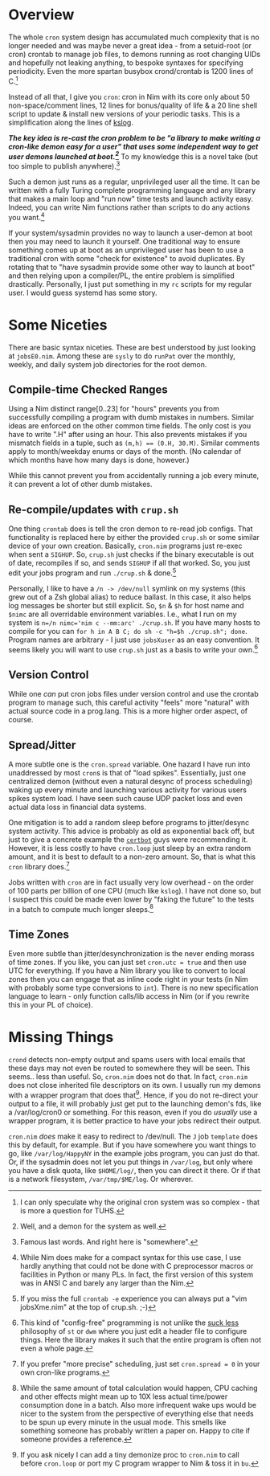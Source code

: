 Overview
========
The whole `cron` system design has accumulated much complexity that is no longer
needed and was maybe never a great idea - from a setuid-root (or cron) crontab
to manage job files, to demons running as root changing UIDs and hopefully not
leaking anything, to bespoke syntaxes for specifying periodicity.  Even the more
spartan busybox crond/crontab is 1200 lines of C.[^1]

Instead of all that, I give you `cron`: cron in Nim with its core only about 50
non-space/comment lines, 12 lines for bonus/quality of life & a 20 line shell
script to update & install new versions of your periodic tasks.  This is a
simplification along the lines of [kslog](https://github.com/c-blake/kslog).

***The key idea is re-cast the cron problem to be "a library to make writing a
cron-like demon easy for a user" that uses some independent way to get user
demons launched at boot.[^2]***  To my knowledge this is a novel take (but too
simple to publish anywhere).[^3]

Such a demon just runs as a regular, unprivileged user all the time.  It can be
written with a fully Turing complete programming language and any library that
makes a main loop and "run now" time tests and launch activity easy.  Indeed,
you can write Nim functions rather than scripts to do any actions you want.[^4]

If your system/sysadmin provides no way to launch a user-demon at boot then you
may need to launch it yourself.  One traditional way to ensure something comes
up at boot as an unprivileged user has been to use a traditional cron with some
"check for existence" to avoid duplicates.  By rotating that to "have sysadmin
provide some other way to launch at boot" and then relying upon a compiler/PL,
the entire problem is simplified drastically.  Personally, I just put something
in my `rc` scripts for my regular user.  I would guess systemd has some story.

Some Niceties
=============
There are basic syntax niceties.  These are best understood by just looking at
`jobsE0.nim`.  Among these are `sysly` to do `runPat` over the monthly, weekly,
and daily system job directories for the root demon.

Compile-time Checked Ranges
---------------------------
Using a Nim distinct range[0..23] for "hours" prevents you from successfully
compiling a program with dumb mistakes in numbers.  Similar ideas are enforced
on the other common time fields.  The only cost is you have to write ".H" after
using an hour.  This also prevents mistakes if you mismatch fields in a tuple,
such as `(m,h) == (0.H, 30.M)`.  Similar comments apply to month/weekday enums
or days of the month.  (No calendar of which months have how many days is done,
however.)

While this cannot prevent you from accidentally running a job every minute, it
can prevent a lot of other dumb mistakes.

Re-compile/updates with `crup.sh`
---------------------------------
One thing `crontab` does is tell the cron demon to re-read job configs.  That
functionality is replaced here by either the provided `crup.sh` or some similar
device of your own creation.  Basically, `cron.nim` programs just re-exec when
sent a `SIGHUP`.  So, `crup.sh` just checks if the binary executable is out of
date, recompiles if so, and sends `SIGHUP` if all that worked.  So, you just
edit your jobs program and run `./crup.sh` & done.[^5]

Personally, I like to have a `/n -> /dev/null` symlink on my systems (this grew
out of a Zsh global alias) to reduce ballast.  In this case, it also helps log
messages be shorter but still explicit.  So, `$n` & `$h` for host name and
`$nimc` are all overridable environment variables.  I.e., what I run on my
system is `n=/n nimc='nim c --mm:arc' ./crup.sh`.  If you have many hosts to
compile for you can `for h in A B C; do sh -c "h=$h ./crup.sh"; done`.  Program
names are arbitrary - I just use `jobsXuser` as an easy convention.  It seems
likely you will want to use `crup.sh` just as a basis to write your own.[^6]

Version Control
---------------
While one *can* put cron jobs files under version control and use the crontab
program to manage such, this careful activity "feels" more "natural" with actual
source code in a prog.lang.  This is a more higher order aspect, of course.

Spread/Jitter
-------------
A more subtle one is the `cron.spread` variable.  One hazard I have run into
unaddressed by most `cron`s is that of "load spikes".  Essentially, just one
centralized demon (without even a natural desync of process scheduling) waking
up every minute and launching various activity for various users spikes system
load.  I have seen such cause UDP packet loss and even actual data loss in
financial data systems.

One mitigation is to add a random sleep before programs to jitter/desync system
activity.  This advice is probably as old as exponential back off, but just to
give a concrete example the
[`certbot`](https://stackoverflow.com/questions/41535546/how-do-i-schedule-the-lets-encrypt-certbot-to-automatically-renew-my-certificat)
guys were recommending it.  However, it is less costly to have `cron.loop` just
sleep by an extra random amount, and it is best to default to a non-zero amount.
So, that is what this `cron` library does.[^7]

Jobs written with `cron` are in fact usually very low overhead - on the order of
100 parts per billion of one CPU (much like `kslog`).  I have not done so, but I
suspect this could be made even lower by "faking the future" to the tests in a
batch to compute much longer sleeps.[^8]

Time Zones
----------
Even more subtle than jitter/desynchronization is the never ending morass of
time zones.  If you like, you can just set `cron.utc = true` and then use UTC
for everything.  If you have a Nim library you like to convert to local zones
then you can engage that as inline code right in your tests (in Nim with
probably some type conversions to `int`).  There is no new specification
language to learn - only function calls/lib access in Nim (or if you rewrite
this in your PL of choice).

Missing Things
==============
`crond` detects non-empty output and spams users with local emails that these
days may not even be routed to somewhere they will be seen.  This seems.. less
than useful.  So, `cron.nim` does not do that.  In fact, `cron.nim` does not
close inherited file descriptors on its own.  I usually run my demons with a
wrapper program that does that[^9].  Hence, if you do not re-direct your output
to a file, it will probably just get put to the launching demon's fds, like a
/var/log/cron0 or something.  For this reason, even if you do *usually* use a
wrapper program, it is better practice to have your jobs redirect their output.

`cron.nim` *does* make it easy to redirect to /dev/null.  The `J` job `template`
does this by default, for example.  But if you have somewhere you want things to
go, like `/var/log/HappyNY` in the example jobs program, you can just do that.
Or, if the sysadmin does not let you put things in `/var/log`, but only where
you have a disk quota, like `$HOME/log/`, then you can direct it there.  Or if
that is a network filesystem, `/var/tmp/$ME/log`.  Or wherever.

[^1]: I can only speculate why the original cron system was so complex - that is
more a question for TUHS.

[^2]: Well, and a demon for the system as well.

[^3]: Famous last words.  And right here is "somewhere".

[^4]: While Nim does make for a compact syntax for this use case, I use hardly
anything that could not be done with C preprocessor macros or facilities in
Python or many PLs.  In fact, the first version of this system was in ANSI C and
barely any larger than the Nim.

[^5]: If you miss the full `crontab -e` experience you can always put a "vim
jobsXme.nim" at the top of crup.sh. ;-)

[^6]: This kind of "config-free" programming is not unlike the [suck
less](https://suckless.org/) philosophy of `st` or `dwm` where you just edit a
header file to configure things.  Here the library makes it such that the entire
program is often not even a whole page.

[^7]: If you prefer "more precise" scheduling, just set `cron.spread = 0` in
your own cron-like programs.

[^8]: While the same amount of total calculation would happen, CPU caching and
other effects might mean up to 10X less actual time/power consumption done in a
batch.  Also more infrequent wake ups would be nicer to the system from the
perspective of everything else that needs to be spun up every minute in the
usual mode.  This smells like something someone has probably written a paper on.
Happy to cite if someone provides a reference.

[^9]: If you ask nicely I can add a tiny demonize proc to `cron.nim` to call
before `cron.loop` or port my C program wrapper to Nim & toss it in `bu`.
